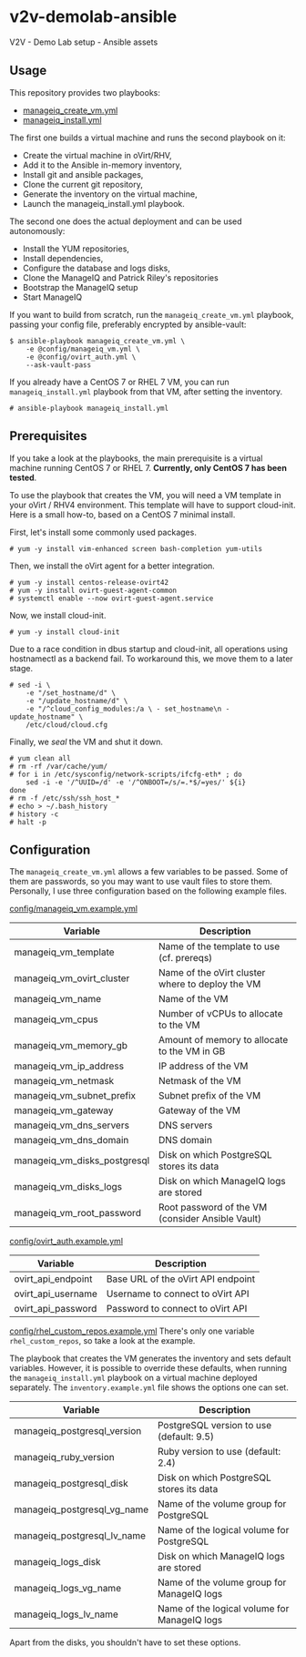# v2v-demolab-ansible
V2V - Demo Lab setup - Ansible assets

## Usage

This repository provides two playbooks:

 * [manageiq_create_vm.yml](../blob/master/manageiq_create_vm.yml)
 * [manageiq_install.yml](../blob/master/manageiq_install.yml)

The first one builds a virtual machine and runs the second playbook on it:
 * Create the virtual machine in oVirt/RHV,
 * Add it to the Ansible in-memory inventory,
 * Install git and ansible packages,
 * Clone the current git repository,
 * Generate the inventory on the virtual machine,
 * Launch the manageiq_install.yml playbook.

The second one does the actual deployment and can be used autonomously:
 * Install the YUM repositories,
 * Install dependencies,
 * Configure the database and logs disks,
 * Clone the ManageIQ and Patrick Riley's repositories
 * Bootstrap the ManageIQ setup
 * Start ManageIQ

If you want to build from scratch, run the `manageiq_create_vm.yml` playbook,
passing your config file, preferably encrypted by ansible-vault:

```
$ ansible-playbook manageiq_create_vm.yml \
    -e @config/manageiq_vm.yml \
    -e @config/ovirt_auth.yml \
    --ask-vault-pass
```

If you already have a CentOS 7 or RHEL 7 VM, you can run `manageiq_install.yml`
playbook from that VM, after setting the inventory.

```
# ansible-playbook manageiq_install.yml
```

## Prerequisites

If you take a look at the playbooks, the main prerequisite is a virtual machine
running CentOS 7 or RHEL 7. __Currently, only CentOS 7 has been tested__.

To use the playbook that creates the VM, you will need a VM template in your
oVirt / RHV4 environment. This template will have to support cloud-init. Here
is a small how-to, based on a CentOS 7 minimal install.

First, let's install some commonly used packages.

```
# yum -y install vim-enhanced screen bash-completion yum-utils
```

Then, we install the oVirt agent for a better integration.
```
# yum -y install centos-release-ovirt42
# yum -y install ovirt-guest-agent-common
# systemctl enable --now ovirt-guest-agent.service
```

Now, we install cloud-init.
```
# yum -y install cloud-init
```

Due to a race condition in dbus startup and cloud-init, all operations using
hostnamectl as a backend fail. To workaround this, we move them to a later
stage.
```
# sed -i \
    -e "/set_hostname/d" \
    -e "/update_hostname/d" \
    -e "/^cloud_config_modules:/a \ - set_hostname\n - update_hostname" \
    /etc/cloud/cloud.cfg
```

Finally, we _seal_ the VM and shut it down.
```
# yum clean all
# rm -rf /var/cache/yum/
# for i in /etc/sysconfig/network-scripts/ifcfg-eth* ; do
    sed -i -e '/^UUID=/d' -e '/^ONBOOT=/s/=.*$/=yes/' ${i}
done
# rm -f /etc/ssh/ssh_host_*
# echo > ~/.bash_history
# history -c
# halt -p
```

## Configuration

The `manageiq_create_vm.yml` allows a few variables to be passed. Some of them
are passwords, so you may want to use vault files to store them. Personally, I
use three configuration based on the following example files.

[config/manageiq_vm.example.yml](../blob/master/config/manageiq_vm.example.yml)

| Variable                     | Description                                      |
| ---------------------------- | ------------------------------------------------ |
| manageiq_vm_template         | Name of the template to use (cf. prereqs)        |
| manageiq_vm_ovirt_cluster    | Name of the oVirt cluster where to deploy the VM |
| manageiq_vm_name             | Name of the VM                                   |
| manageiq_vm_cpus             | Number of vCPUs to allocate to the VM            |
| manageiq_vm_memory_gb        | Amount of memory to allocate to the VM in GB     |
| manageiq_vm_ip_address       | IP address of the VM                             |
| manageiq_vm_netmask          | Netmask of the VM                                |
| manageiq_vm_subnet_prefix    | Subnet prefix of the VM                          |
| manageiq_vm_gateway          | Gateway of the VM                                |
| manageiq_vm_dns_servers      | DNS servers                                      |
| manageiq_vm_dns_domain       | DNS domain                                       |
| manageiq_vm_disks_postgresql | Disk on which PostgreSQL stores its data         |
| manageiq_vm_disks_logs       | Disk on which ManageIQ logs are stored           |
| manageiq_vm_root_password    | Root password of the VM (consider Ansible Vault) |

[config/ovirt_auth.example.yml](../blob/master/config/ovirt_auth.example.yml)

| Variable           | Description                        |
| ------------------ | ---------------------------------- |
| ovirt_api_endpoint | Base URL of the oVirt API endpoint |
| ovirt_api_username | Username to connect to oVirt API   |
| ovirt_api_password | Password to connect to oVirt API   |

[config/rhel_custom_repos.example.yml](../blob/master/config/rhel_custom_repos.example.yml)
There's only one variable `rhel_custom_repos`, so take a look at the example.


The playbook that creates the VM generates the inventory and sets default
variables. However, it is possible to override these defaults, when running
the `manageiq_install.yml` playbook on a virtual machine deployed separately.
The `inventory.example.yml` file shows the options one can set.

| Variable           | Description                                           |
| ------------------ | ----------------------------------------------------- |
| manageiq_postgresql_version | PostgreSQL version to use (default: 9.5)     |
| manageiq_ruby_version       | Ruby version to use (default: 2.4)           |
| manageiq_postgresql_disk    | Disk on which PostgreSQL stores its data     |
| manageiq_postgresql_vg_name | Name of the volume group for PostgreSQL      |
| manageiq_postgresql_lv_name | Name of the logical volume for PostgreSQL    |
| manageiq_logs_disk          | Disk on which ManageIQ logs are stored       |
| manageiq_logs_vg_name       | Name of the volume group for ManageIQ logs   |
| manageiq_logs_lv_name       | Name of the logical volume for ManageIQ logs |

Apart from the disks, you shouldn't have to set these options.

